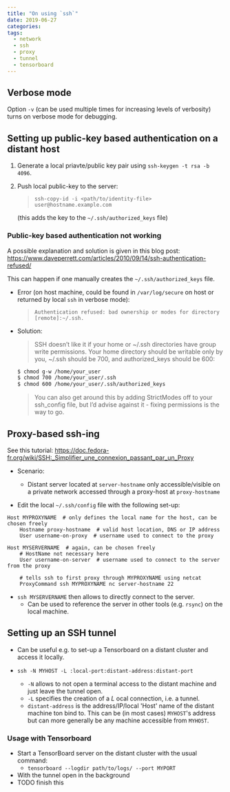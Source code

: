 ```yaml
---
title: "On using `ssh`"
date: 2019-06-27
categories:
tags:
  - network
  - ssh
  - proxy
  - tunnel
  - tensorboard
---
```


## Verbose mode

Option `-v` (can be used multiple times for increasing levels of verbosity) turns on verbose mode for debugging.

## Setting up public-key based authentication on a distant host

1. Generate a local priavte/public key pair using `ssh-keygen -t rsa -b 4096`.
2. Push local public-key to the server:
    > `ssh-copy-id -i <path/to/identity-file> user@hostname.example.com`

    (this adds the key to the `~/.ssh/authorized_keys` file)

### Public-key based authentication not working

A possible explanation and solution is given in this blog post: https://www.daveperrett.com/articles/2010/09/14/ssh-authentication-refused/

This can happen if one manually creates the `~/.ssh/authorized_keys` file.

* Error (on host machine, could be found in `/var/log/secure` on host or returned by local `ssh` in verbose mode):
    > `Authentication refused: bad ownership or modes for directory [remote]:~/.ssh.`

* Solution:
    > SSH doesn’t like it if your home or ~/.ssh directories have group write permissions. Your home directory should be writable only by you, ~/.ssh should be 700, and authorized_keys should be 600:

    ```bash
    $ chmod g-w /home/your_user
    $ chmod 700 /home/your_user/.ssh
    $ chmod 600 /home/your_user/.ssh/authorized_keys
    ```

    > You can also get around this by adding StrictModes off to your ssh_config file, but I’d advise against it - fixing permissions is the way to go.

## Proxy-based ssh-ing

See this tutorial: https://doc.fedora-fr.org/wiki/SSH:_Simplifier_une_connexion_passant_par_un_Proxy

* Scenario:
    - Distant server located at `server-hostname` only accessible/visible on
    a private network accessed through a proxy-host at `proxy-hostname`

* Edit the local `~/.ssh/config` file with the following set-up:

```text
Host MYPROXYNAME  # only defines the local name for the host, can be chosen freely
    Hostname proxy-hostname  # valid host location, DNS or IP address
    User username-on-proxy  # username used to connect to the proxy

Host MYSERVERNAME  # again, can be chosen freely
    # HostName not necessary here
    User username-on-server  # username used to connect to the server from the proxy

    # tells ssh to first proxy through MYPROXYNAME using netcat
    ProxyCommand ssh MYPROXYNAME nc server-hostname 22
```

* `ssh MYSERVERNAME` then allows to directly connect to the server.
    - Can be used to reference the server in other tools (e.g. `rsync`) on the local machine.

## Setting up an SSH tunnel

* Can be useful e.g. to set-up a Tensorboard on a distant cluster and access it
locally.

* `ssh -N MYHOST -L :local-port:distant-address:distant-port`
    - `-N` allows to not open a terminal access to the distant machine and
    just leave the tunnel open.
    - `-L` specifies the creation of a *L* ocal connection, i.e. a tunnel.
    - `distant-address` is the address/IP/local 'Host' name of the distant
    machine ton bind to. This can be (in most cases) `MYHOST`'s address but can
    more generally be any machine accessible from `MYHOST`.

### Usage with Tensorboard

* Start a TensorBoard server on the distant cluster with the usual command:
    - `tensorboard --logdir path/to/logs/ --port MYPORT`
* With the tunnel open in the background
* TODO finish this
